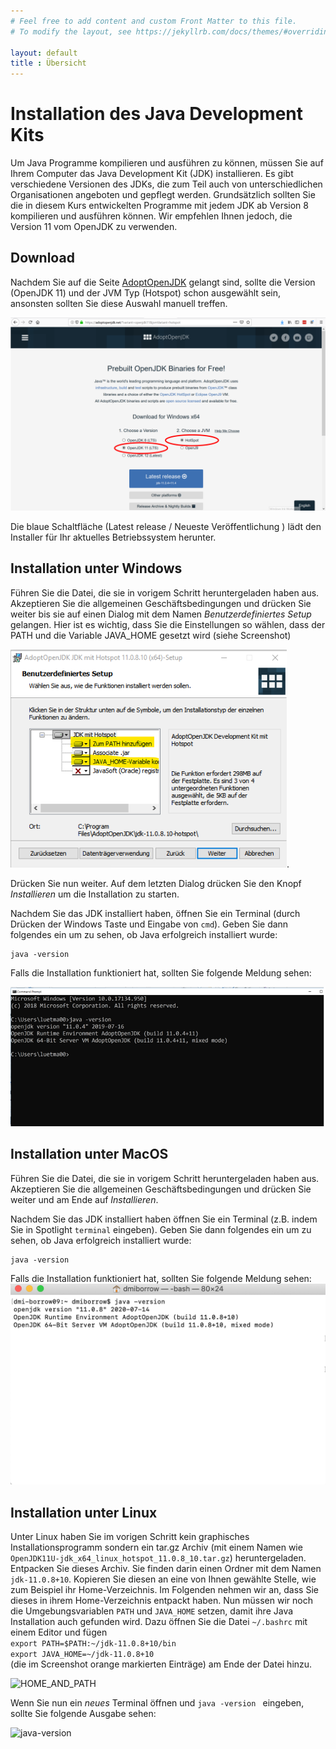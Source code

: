 ```yaml
---
# Feel free to add content and custom Front Matter to this file.
# To modify the layout, see https://jekyllrb.com/docs/themes/#overriding-theme-defaults

layout: default
title : Übersicht
---
```

# Installation des Java Development Kits

Um Java Programme kompilieren und ausführen zu können, müssen Sie auf Ihrem Computer das Java Development Kit (JDK) installieren. 
Es gibt verschiedene Versionen des JDKs, die zum Teil auch von unterschiedlichen Organisationen angeboten und gepflegt werden.
Grundsätzlich sollten Sie die in diesem Kurs entwickelten Programme mit jedem JDK ab Version 8 kompilieren und ausführen können. 
Wir empfehlen Ihnen jedoch, die Version 11 vom OpenJDK zu verwenden.

## Download

Nachdem Sie auf die Seite [AdoptOpenJDK](https://adoptopenjdk.net/?variant=openjdk11&jvmVariant=hotspot) gelangt sind, sollte die Version (OpenJDK 11) und der JVM Typ (Hotspot) schon ausgewählt sein, ansonsten sollten Sie diese Auswahl manuell treffen. 

![jdk-version](./images/choosejdk.png)

Die blaue Schaltfläche (Latest release / Neueste Veröffentlichung ) lädt den Installer für Ihr aktuelles Betriebssystem herunter.

## Installation unter Windows

Führen Sie die Datei, die sie in vorigem Schritt heruntergeladen haben aus. 
Akzeptieren Sie die allgemeinen Geschäftsbedingungen und drücken Sie weiter bis sie 
auf einen Dialog mit dem Namen *Benutzerdefiniertes Setup* gelangen. 
Hier ist es wichtig, dass Sie die Einstellungen so wählen, dass der PATH und die Variable JAVA_HOME gesetzt wird (siehe Screenshot)

![benutzerdefiniertes-setup](images/jdk-windows-path-home.png).

Drücken Sie nun weiter. Auf dem letzten Dialog drücken Sie den Knopf *Installieren* um die Installation zu starten. 

Nachdem Sie das JDK installiert haben, öffnen Sie ein Terminal (durch Drücken der Windows Taste und Eingabe von ```cmd```). Geben Sie dann folgendes ein um zu sehen, ob Java erfolgreich installiert wurde:

```
java -version
```

Falls die Installation funktioniert hat, sollten Sie folgende Meldung sehen:

![java-version](./images/java-version.png)

## Installation unter MacOS

Führen Sie die Datei, die sie in vorigem Schritt heruntergeladen haben aus. Akzeptieren Sie die allgemeinen Geschäftsbedingungen und drücken Sie weiter und am Ende auf *Installieren*.

Nachdem Sie das JDK installiert haben öffnen Sie ein Terminal (z.B. indem Sie in Spotlight ```terminal``` eingeben). Geben Sie dann folgendes ein um zu sehen, ob Java erfolgreich installiert wurde:

```
java -version
```
Falls die Installation funktioniert hat, sollten Sie folgende Meldung sehen:
![java-version](./images/java-version-mac.png)


## Installation unter Linux

Unter Linux haben Sie im vorigen Schritt kein graphisches Installationsprogramm sondern ein tar.gz Archiv (mit einem Namen  wie ```OpenJDK11U-jdk_x64_linux_hotspot_11.0.8_10.tar.gz```) heruntergeladen.  
Entpacken Sie dieses Archiv. Sie finden darin einen Ordner mit dem Namen ```jdk-11.0.8+10```. Kopieren Sie diesen an eine von Ihnen gewählte Stelle, wie zum Beispiel ihr Home-Verzeichnis. Im Folgenden nehmen wir an, dass Sie dieses in ihrem Home-Verzeichnis entpackt haben. Nun müssen wir noch die Umgebungsvariablen ```PATH``` und ```JAVA_HOME``` setzen, damit ihre Java Installation auch gefunden wird. Dazu öffnen Sie die Datei
```~/.bashrc``` mit einem Editor und fügen  
```export PATH=$PATH:~/jdk-11.0.8+10/bin```   
```export JAVA_HOME=~/jdk-11.0.8+10```  
(die im Screenshot orange markierten Einträge) am Ende der Datei hinzu.

![HOME_AND_PATH](images/java-environment-linux.png)

Wenn Sie nun ein *neues* Terminal öffnen und ```java -version ``` eingeben, 
sollte Sie folgende Ausgabe sehen:

![java-version](./images/java-version-linux.png)


 
